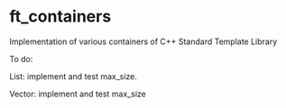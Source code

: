 # ft_containers
Implementation of various containers of C++ Standard Template Library


To do:

List:
  implement and test max_size.

Vector:
  implement and test max_size
